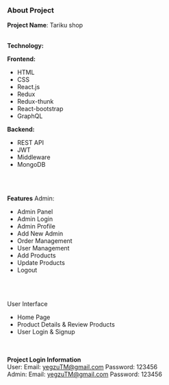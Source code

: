 ### About Project

<b>Project Name</b>: Tariku shop
</br> </br>

<b>Technology:</b> </br>

<b>Frontend: </b> </br>
* HTML   
* CSS
* React.js
* Redux
* Redux-thunk
* React-bootstrap        
* GraphQL

<b>Backend: </b></br>
* REST API
* JWT
* Middleware
* MongoDB
</br>
</br>


<b>Features</b>
Admin: </br>
* Admin Panel 
* Admin Login
* Admin Profile 
* Add New Admin 
* Order Management
* User Management
* Add Products          
* Update Products
* Logout
 </br>
</br>


User Interface </br>
* Home Page
* Product Details & Review Products
* User Login & Signup
 
</br>
</br



<b>Project Login Information</b> </br>
User: Email: yegzuTM@gmail.com  Password: 123456</br>
Admin: Email: yegzuTM@gmail.com  Password: 123456</br>






